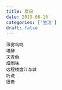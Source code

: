```yaml
---
title: 夏日
date: 2019-06-16
categories: ['生活']
draft: false
---
```


```
薄雾鸟鸣
堪醉
天青色
烟雨味
远程楼盘江与城
听说
很贵
```
